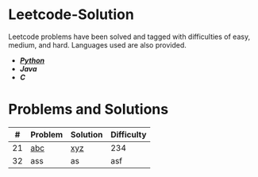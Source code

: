 # Leetcode-Solution
Leetcode problems have been solved and tagged with difficulties of easy, medium, and hard. Languages used are also provided.
- [***Python***](https://leetcode.com/problemset/all/?page=1)
- ***Java***
- ***C***

# Problems and Solutions
#|Problem|Solution|Difficulty
 --- | --- | --- | --- 
21|[abc](https://leetcode.com/problemset/all/?page=1)|[xyz](https://leetcode.com/problemset/all/?page=1)|234
32|ass|as|asf

